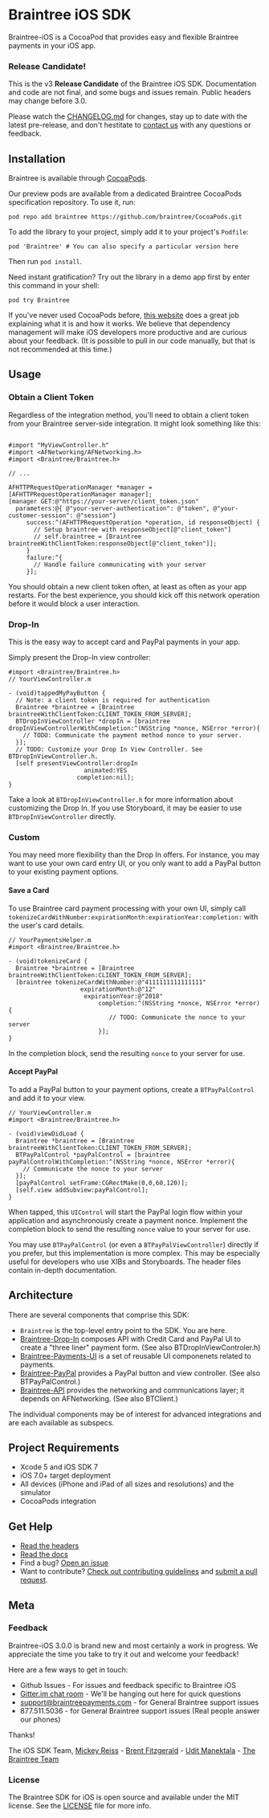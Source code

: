 # Braintree iOS SDK

Braintree-iOS is a CocoaPod that provides easy and flexible Braintree payments in your iOS app.

### Release Candidate!

This is the v3 **Release Candidate** of the Braintree iOS SDK. Documentation and code are not final, and some bugs and issues remain. Public headers may change before 3.0.

Please watch the [CHANGELOG.md](CHANGELOG.md) for changes, stay up to date with the latest pre-release, and don't hestitate to [contact us](#feedback) with any questions or feedback.

## Installation

Braintree is available through [CocoaPods](http://cocoapods.org).

Our preview pods are available from a dedicated Braintree CocoaPods specification repository. To use it, run:

```
pod repo add braintree https://github.com/braintree/CocoaPods.git
```

To add the library to your project, simply add it to your project's `Podfile`:

```
pod 'Braintree' # You can also specify a particular version here
```

Then run `pod install`.

Need instant gratification? Try out the library in a demo app first by enter this command in your shell:

```
pod try Braintree
```

If you've never used CocoaPods before, [this website](http://guides.cocoapods.org/using/getting-started.html) does a great job explaining what it is and how it works. We believe that dependency management will make iOS developers more productive and are curious about your feedback. (It is possible to pull in our code manually, but that is not recommended at this time.)

## Usage

### Obtain a Client Token

Regardless of the integration method, you'll need to obtain a client token from your Braintree server-side integration. It might look something like this:

```

#import "MyViewController.h"
#import <AFNetworking/AFNetworking.h>
#import <Braintree/Braintree.h>

// ...

AFHTTPRequestOperationManager *manager = [AFHTTPRequestOperationManager manager];
[manager GET:@"https://your-server/client_token.json"
  parameters:@{ @"your-server-authentication": @"token", @"your-customer-session": @"session"}
     success:^(AFHTTPRequestOperation *operation, id responseObject) {
       // Setup braintree with responseObject[@"client_token"]
       // self.braintree = [Braintree braintreeWithClientToken:responseObject[@"client_token"]];
     }
     failure:^{
       // Handle failure communicating with your server
     }];
```

You should obtain a new client token often, at least as often as your app restarts. For the best experience, you should kick off this network operation before it would block a user interaction.

### Drop-In

This is the easy way to accept card and PayPal payments in your app.

Simply present the Drop-In view controller:

```
#import <Braintree/Braintree.h>
// YourViewController.m

- (void)tappedMyPayButton {
  // Note: a client token is required for authentication
  Braintree *braintree = [Braintree braintreeWithClientToken:CLIENT_TOKEN_FROM_SERVER];
  BTDropInViewController *dropIn = [braintree dropInViewControllerWithCompletion:^(NSString *nonce, NSError *error){
    // TODO: Communicate the payment method nonce to your server.
  }];
  // TODO: Customize your Drop In View Controller. See BTDropInViewController.h.
  [self presentViewController:dropIn
                     animated:YES
                   completion:nil];
}
```

Take a look at `BTDropInViewController.h` for more information about customizing the Drop In. If you use Storyboard, it may be easier to use `BTDropInViewController` directly.

### Custom

You may need more flexibility than the Drop In offers. For instance, you may want to use your own card entry UI, or you only want to add a PayPal button to your existing payment options.

#### Save a Card

To use Braintree card payment processing with your own UI, simply call `tokenizeCardWithNumber:expirationMonth:expirationYear:completion:` with the user's card details.

```
// YourPaymentsHelper.m
#import <Braintree/Braintree.h>

- (void)tokenizeCard {
  Braintree *braintree = [Braintree braintreeWithClientToken:CLIENT_TOKEN_FROM_SERVER];
  [braintree tokenizeCardWithNumber:@"4111111111111111"
                    expirationMonth:@"12"
                     expirationYear:@"2018"
                         completion:^(NSString *nonce, NSError *error){
                            // TODO: Communicate the nonce to your server
                         }];
}
```

In the completion block, send the resulting `nonce` to your server for use.


#### Accept PayPal

To add a PayPal button to your payment options, create a `BTPayPalControl` and add it to your view.

```
// YourViewController.m
#import <Braintree/Braintree.h>

- (void)viewDidLoad {
  Braintree *braintree = [Braintree braintreeWithClientToken:CLIENT_TOKEN_FROM_SERVER];
  BTPayPalControl *payPalControl = [braintree payPalControlWithCompletion:^(NSString *nonce, NSError *error){
    // Communicate the nonce to your server
  }];
  [payPalControl setFrame:CGRectMake(0,0,60,120)];
  [self.view addSubview:payPalControl];
}
```

When tapped, this `UIControl` will start the PayPal login flow within your application and asynchronously create a payment nonce. Implement the completion block to send the resulting `nonce` value to your server for use.

You may use `BTPayPalControl` (or even a `BTPayPalViewController`) directly if you prefer, but this implementation is more complex. This may be especially useful for developers who use XIBs and Storyboards. The header files contain in-depth documentation.


## Architecture

There are several components that comprise this SDK:

* `Braintree` is the top-level entry point to the SDK. You are here.
* [Braintree-Drop-In](https://github.com/braintree/braintree_ios_preview/tree/master/Braintree/Drop-In) composes API with Credit Card and PayPal UI to create a "three liner" payment form. (See also BTDropInViewControler.h)
* [Braintree-Payments-UI](https://github.com/braintree/braintree_ios_preview/tree/master/Braintree/UI) is a set of reusable UI componenets related to payments.
* [Braintree-PayPal](https://github.com/braintree/braintree_ios_preview/tree/master/Braintree/PayPal) provides a PayPal button and view controller. (See also BTPayPalControl.)
* [Braintree-API](https://github.com/braintree/braintree_ios_preview/tree/master/Braintree/api) provides the networking and communications layer; it depends on AFNetworking. (See also BTClient.)

The individual components may be of interest for advanced integrations and are each available as subspecs.

## Project Requirements

* Xcode 5 and iOS SDK 7
* iOS 7.0+ target deployment
* All devices (iPhone and iPad of all sizes and resolutions) and the simulator
* CocoaPods integration


## Get Help

* [Read the headers](https://github.com/braintree/braintree_ios_preview/blob/master/Braintree/Braintree.h)
* [Read the docs](https://github.com/braintree/client-sdk-docs)
* Find a bug? [Open an issue](https://github.com/braintree/braintree_ios_preview/issues/new)
* Want to contribute? [Check out contributing guidelines](CONTRIBUTING.md) and [submit a pull request](https://github.com/braintree/braintree_ios_preview/compare/).


## Meta

### Feedback

Braintree-iOS 3.0.0 is brand new and most certainly a work in progress. We appreciate the time you take to try it out and welcome your feedback!

Here are a few ways to get in touch:

* Github Issues - For issues and feedback specific to Braintree iOS
* [Gitter.im chat room](https://gitter.im/braintree/braintree_ios_preview) - We'll be hanging out here for quick questions
* support@braintreepayments.com - for General Braintree support issues
* 877.511.5036 - for General Braintree support issues (Real people answer our phones)

Thanks!

The iOS SDK Team,
[Mickey Reiss](@mickeyreiss) - [Brent Fitzgerald](@burnto) - [Udit Manektala](@udit99) - [The Braintree Team](https://braintreepayments.com/team)

### License

The Braintree SDK for iOS is open source and available under the MIT license. See the [LICENSE](LICENSE) file for more info.
